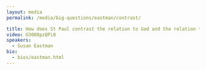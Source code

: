 ```yaml
---
layout: media
permalink: /media/big-questions/eastman/contrast/

title: How does St Paul contrast the relation to God and the relation to sin?
video: O30O8pzQPi8
speakers:
  - Susan Eastman
bio:
  - bios/eastman.html
---
```

